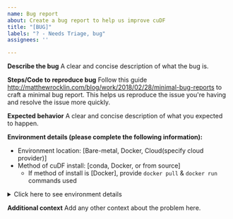```yaml
---
name: Bug report
about: Create a bug report to help us improve cuDF
title: "[BUG]"
labels: "? - Needs Triage, bug"
assignees: ''

---
```


**Describe the bug**
A clear and concise description of what the bug is.

**Steps/Code to reproduce bug**
Follow this guide http://matthewrocklin.com/blog/work/2018/02/28/minimal-bug-reports to craft a minimal bug report. This helps us reproduce the issue you're having and resolve the issue more quickly.

**Expected behavior**
A clear and concise description of what you expected to happen.

**Environment details (please complete the following information):**
 - Environment location: [Bare-metal, Docker, Cloud(specify cloud provider)]
 - Method of cuDF install: [conda, Docker, or from source]
   - If method of install is [Docker], provide `docker pull` & `docker run` commands used

<details><summary>Click here to see environment details</summary><pre>
Please run and attach the output of the `cudf/print_env.sh` script to gather relevant environment details
</pre></details>

**Additional context**
Add any other context about the problem here.
